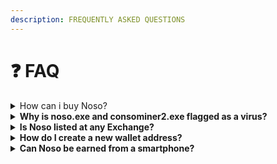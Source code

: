 ```yaml
---
description: FREQUENTLY ASKED QUESTIONS
---
```


# ❓ FAQ

<details>

<summary>How can i buy Noso?</summary>

At the moment Noso is tradeable [(here)](https://siko-ctrl.github.io/NosoMarket/) in the future implementation of NoBiEx and liquidity pool will provide the ability to purchase Noso. Please refer to our [roadmap](nosoproject-roadmap.md).

</details>

<details>

<summary><strong>Why is noso.exe and consominer2.exe flagged as a virus?</strong></summary>

In the last decade or so, the anti-virus software began using a method called heuristics to better detect viruses that had code to evade detection. While that helped with a better detection, it also came with the undesirable side effect of false positives. This happens more often with non-signed software that has code to access the Internet. Since both, the wallet and the earning app do access the Internet, they trigger a false positive. They do not have a virus, they just tickle the anti-virus software the wrong way.

</details>

<details>

<summary><strong>Is Noso listed at any Exchange?</strong></summary>

Not right now, since the project is a open-source project, feel free to get in contact with exchanges to get Noso listed there. The future implementation of NoBiEx and liquidity pool will provide the ability to exchange Noso into other crypto currencies.

</details>

<details>

<summary><strong>How do I create a new wallet address?</strong></summary>

This can be done from inside any of the Noso Wallets. From within Nosolite, right click under <mark style="color:red;">**“Address”**</mark>, select <mark style="color:red;">**“New.”**</mark> From within Noso Mobile or Noso Web Wallets, select the <mark style="color:red;">**“New”**</mark> button on the top left under the Noso logo. For Noso Wallet, select the <mark style="color:red;">**“+”**</mark> button to the right of the <mark style="color:red;">**“Address”**</mark> header. <mark style="color:green;">**Remember to backup your wallet every time you create a new wallet address**</mark>**.**

</details>

<details>

<summary><strong>Can Noso be earned from a smartphone?</strong></summary>

Yes. Please refer to the [docs](https://docs.nosocoin.com/noso-documentation/how-to-earn-noso/earn-noso-using-a-mobile-device) on how to earn Noso with a smartphone. Remember to use the latest PoPW compatible app for your hardware.

</details>
